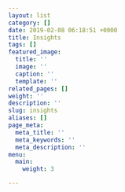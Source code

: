 ```yaml
---
layout: list
category: []
date: 2019-02-08 06:18:51 +0000
title: Insights
tags: []
featured_image:
  title: ''
  image: ''
  caption: ''
  template: ''
related_pages: []
weight: ''
description: ''
slug: insights
aliases: []
page_meta:
  meta_title: ''
  meta_keywords: ''
  meta_description: ''
menu:
  main:
    weight: 3

---
```

